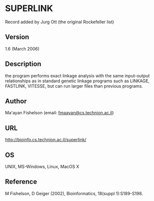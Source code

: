 # SUPERLINK
Record added by Jurg Ott (the original Rockefeller list)

## Version
1.6 (March 2006)

## Description
the program performs exact linkage analysis with the same input-output relationships as in standard genetic linkage programs such as LINKAGE, FASTLINK, VITESSE, but can run larger files than previous programs.

## Author
Ma'ayan Fishelson (email: fmaayan@cs.technion.ac.il)

## URL
http://bioinfo.cs.technion.ac.il/superlink/

## OS
UNIX, MS-Windows, Linux, MacOS X

## Reference
M Fishelson, D Geiger (2002), Bioinformatics, 18(suppl 1):S189-S198.